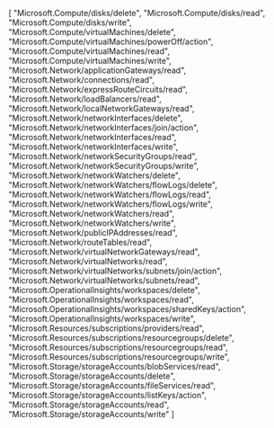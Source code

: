 [
    "Microsoft.Compute/disks/delete",
    "Microsoft.Compute/disks/read",
    "Microsoft.Compute/disks/write",
    "Microsoft.Compute/virtualMachines/delete",
    "Microsoft.Compute/virtualMachines/powerOff/action",
    "Microsoft.Compute/virtualMachines/read",
    "Microsoft.Compute/virtualMachines/write",
    "Microsoft.Network/applicationGateways/read",
    "Microsoft.Network/connections/read",
    "Microsoft.Network/expressRouteCircuits/read",
    "Microsoft.Network/loadBalancers/read",
    "Microsoft.Network/localNetworkGateways/read",
    "Microsoft.Network/networkInterfaces/delete",
    "Microsoft.Network/networkInterfaces/join/action",
    "Microsoft.Network/networkInterfaces/read",
    "Microsoft.Network/networkInterfaces/write",
    "Microsoft.Network/networkSecurityGroups/read",
    "Microsoft.Network/networkSecurityGroups/write",
    "Microsoft.Network/networkWatchers/delete",
    "Microsoft.Network/networkWatchers/flowLogs/delete",
    "Microsoft.Network/networkWatchers/flowLogs/read",
    "Microsoft.Network/networkWatchers/flowLogs/write",
    "Microsoft.Network/networkWatchers/read",
    "Microsoft.Network/networkWatchers/write",
    "Microsoft.Network/publicIPAddresses/read",
    "Microsoft.Network/routeTables/read",
    "Microsoft.Network/virtualNetworkGateways/read",
    "Microsoft.Network/virtualNetworks/read",
    "Microsoft.Network/virtualNetworks/subnets/join/action",
    "Microsoft.Network/virtualNetworks/subnets/read",
    "Microsoft.OperationalInsights/workspaces/delete",
    "Microsoft.OperationalInsights/workspaces/read",
    "Microsoft.OperationalInsights/workspaces/sharedKeys/action",
    "Microsoft.OperationalInsights/workspaces/write",
    "Microsoft.Resources/subscriptions/providers/read",
    "Microsoft.Resources/subscriptions/resourcegroups/delete",
    "Microsoft.Resources/subscriptions/resourcegroups/read",
    "Microsoft.Resources/subscriptions/resourcegroups/write",
    "Microsoft.Storage/storageAccounts/blobServices/read",
    "Microsoft.Storage/storageAccounts/delete",
    "Microsoft.Storage/storageAccounts/fileServices/read",
    "Microsoft.Storage/storageAccounts/listKeys/action",
    "Microsoft.Storage/storageAccounts/read",
    "Microsoft.Storage/storageAccounts/write"
]
